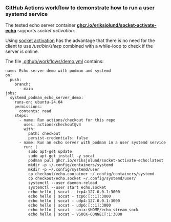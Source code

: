 ### GitHub Actions workflow to demonstrate how to run a user systemd service

The tested echo server container [__ghcr.io/eriksjolund/socket-activate-echo__](https://github.com/eriksjolund/socket-activate-echo/pkgs/container/socket-activate-echo 
) supports _socket activation_.

Using [socket activation](https://github.com/containers/podman/blob/main/docs/tutorials/socket_activation.md) has
the advantage that there is no need for the client to use _/usr/bin/sleep_ combined with a while-loop to check if the server is online.

The file [.github/workflows/demo.yml](.github/workflows/demo.yml) contains:

```
name: Echo server demo with podman and systemd
on: 
  push:
    branch:
      - main
jobs:
  systemd_podman_echo_server_demo:
    runs-on: ubuntu-24.04
    permissions:
      contents: read
    steps:
      - name: Run actions/checkout for this repo
        uses: actions/checkout@v4
        with:
          path: checkout
          persist-credentials: false
      - name: Run an echo server with podman in a user systemd service
        run: |
          sudo apt-get update
          sudo apt-get install -y socat
          podman pull ghcr.io/eriksjolund/socket-activate-echo:latest
          mkdir -p ~/.config/containers/systemd
          mkdir -p ~/.config/systemd/user
          cp checkout/echo.container ~/.config/containers/systemd
          cp checkout/echo.socket ~/.config/systemd/user/
          systemctl --user daemon-reload
          systemctl --user start echo.socket
          echo hello | socat - tcp4:127.0.0.1:3000
          echo hello | socat - tcp6:[::1]:3000
          echo hello | socat - udp4:127.0.0.1:3000
          echo hello | socat - udp6:[::1]:3000
          echo hello | socat - unix:$HOME/echo_stream_sock
          echo hello | socat - VSOCK-CONNECT:1:3000
```
